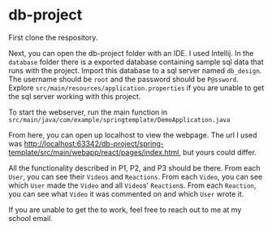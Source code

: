 # db-project

First clone the respository. 

Next, you can open the db-project folder with an IDE. I used Intellij. In the `database` folder there is a exported database containing sample sql data that runs with the project. Import this database to a sql server named `db_design`. The username should be `root` and the password should be `P@ssword`. Explore `src/main/resources/application.properties` if you are unable to get the sql server working with this project.

To start the webserver, run the main function in `src/main/java/com/example/springtemplate/DemoApplication.java`

From here, you can open up localhost to view the webpage. The url I used was <http://localhost:63342/db-project/spring-template/src/main/webapp/react/pages/index.html>, but yours could differ.

All the functionality described in P1, P2, and P3 should be there. From each `User`, you can see their `Videos` and `Reactions`. From each `Video`, you can see which `User` made the `Video` and all `Video`s' `Reaction`s. From each `Reaction`, you can see what `Video` it was commented on and which `User` wrote it.

If you are unable to get the to work, feel free to reach out to me at my school email.
